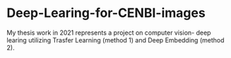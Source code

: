 # Deep-Learing-for-CENBI-images
My thesis work in 2021 represents a project on computer vision- deep learing utilizing Trasfer Learning (method 1) and Deep Embedding (method 2).
